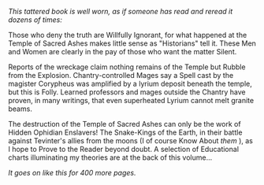 <i> This tattered book is well worn, as if someone has read and reread it dozens of times: </i>

Those who deny the truth are Willfully Ignorant, for what happened at the Temple of Sacred Ashes makes little sense as "Historians" tell it. These Men and Women are clearly in the pay of those who want the matter Silent.

Reports of the wreckage claim nothing remains of the Temple but Rubble from the Explosion. Chantry-controlled Mages say a Spell cast by the magister Corypheus was amplified by a lyrium deposit beneath the temple, but this is Folly. Learned professors and mages outside the Chantry have proven, in many writings, that even superheated Lyrium cannot melt granite beams.

The destruction of the Temple of Sacred Ashes can only be the work of Hidden Ophidian Enslavers! The Snake-Kings of the Earth, in their battle against Tevinter's allies from the moons (I of course Know About <i> them </i>), as I hope to Prove to the Reader beyond doubt. A selection of Educational charts illuminating my theories are at the back of this volume...

<i> It goes on like this for 400 more pages. </i>
